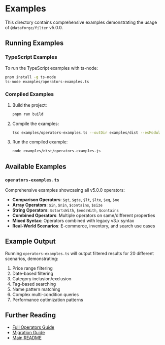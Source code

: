 # Examples

This directory contains comprehensive examples demonstrating the usage of `@dataforge/filter` v5.0.0.

## Running Examples

### TypeScript Examples

To run the TypeScript examples with ts-node:

```bash
pnpm install -g ts-node
ts-node examples/operators-examples.ts
```

### Compiled Examples

1. Build the project:
   ```bash
   pnpm run build
   ```

2. Compile the examples:
   ```bash
   tsc examples/operators-examples.ts --outDir examples/dist --esModuleInterop
   ```

3. Run the compiled example:
   ```bash
   node examples/dist/operators-examples.js
   ```

## Available Examples

### `operators-examples.ts`

Comprehensive examples showcasing all v5.0.0 operators:

- **Comparison Operators**: `$gt`, `$gte`, `$lt`, `$lte`, `$eq`, `$ne`
- **Array Operators**: `$in`, `$nin`, `$contains`, `$size`
- **String Operators**: `$startsWith`, `$endsWith`, `$contains`
- **Combined Operators**: Multiple operators on same/different properties
- **Mixed Syntax**: Operators combined with legacy v3.x syntax
- **Real-World Scenarios**: E-commerce, inventory, and search use cases

## Example Output

Running `operators-examples.ts` will output filtered results for 20 different scenarios, demonstrating:

1. Price range filtering
2. Date-based filtering
3. Category inclusion/exclusion
4. Tag-based searching
5. Name pattern matching
6. Complex multi-condition queries
7. Performance optimization patterns

## Further Reading

- [Full Operators Guide](../OPERATORS.md)
- [Migration Guide](../MIGRATION.md)
- [Main README](../README.md)

